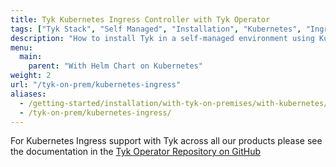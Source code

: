 ```yaml
---
title: Tyk Kubernetes Ingress Controller with Tyk Operator
tags: ["Tyk Stack", "Self Managed", "Installation", "Kubernetes", "Ingress", "Service Mesh", "Tyk Operator"]
description: "How to install Tyk in a self-managed environment using Kubernetes Ingress Controller with the Tyk Operator" 
menu:
  main:
    parent: "With Helm Chart on Kubernetes"
weight: 2
url: "/tyk-on-prem/kubernetes-ingress"
aliases:
  - /getting-started/installation/with-tyk-on-premises/with-kubernetes/tyk-kubernetes-ingress-controller/
  - /tyk-on-prem/kubernetes-ingress/
---
```



For Kubernetes Ingress support with Tyk across all our products please see the documentation in the [Tyk Operator Repository on GitHub](https://github.com/TykTechnologies/tyk-operator)
